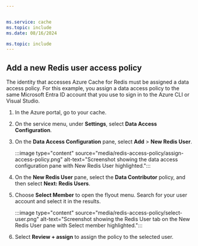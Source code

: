```yaml
--- 


ms.service: cache
ms.topic: include
ms.date: 08/16/2024

ms.topic: include
---
```


## Add a new Redis user access policy

The identity that accesses Azure Cache for Redis must be assigned a data access policy. For this example, you assign a data access policy to the same Microsoft Entra ID account that you use to sign in to the Azure CLI or Visual Studio.

1. In the Azure portal, go to your cache.

1. On the service menu, under **Settings**, select **Data Access Configuration**.

1. On the **Data Access Configuration** pane, select **Add** > **New Redis User**.

    :::image type="content" source="media/redis-access-policy/assign-access-policy.png" alt-text="Screenshot showing the data access configuration pane with New Redis User highlighted.":::

1. On the **New Redis User** pane, select the **Data Contributor** policy, and then select **Next: Redis Users**.

1. Choose **Select Member** to open the flyout menu. Search for your user account and select it in the results.

    :::image type="content" source="media/redis-access-policy/select-user.png" alt-text="Screenshot showing the Redis User tab on the New Redis User pane with Select member highlighted.":::

1. Select **Review + assign** to assign the policy to the selected user.
